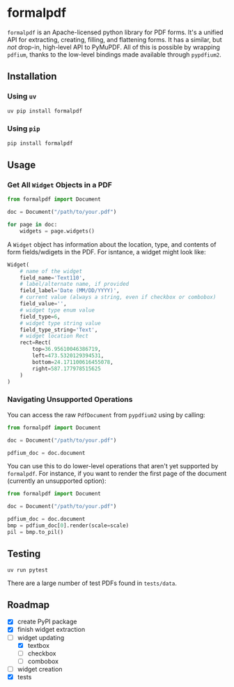 # formalpdf

`formalpdf` is an Apache-licensed python library for PDF forms.
It's a unified API for extracting, creating, filling, and flattening forms. 
It has a similar, but _not_ drop-in, high-level API to PyMuPDF.
All of this is possible by wrapping `pdfium`, thanks to the low-level bindings made available through `pypdfium2`.

## Installation

### Using `uv`

```sh
uv pip install formalpdf
```

### Using `pip`

```sh
pip install formalpdf
```

## Usage

### Get All `Widget` Objects in a PDF

```py
from formalpdf import Document

doc = Document("/path/to/your.pdf")

for page in doc:
    widgets = page.widgets()
```

A `Widget` object has information about the location, type, and contents of form fields/wdigets in the PDF.
For isntance, a widget might look like:

```py
Widget(
    # name of the widget
    field_name='Text110',
    # label/alternate name, if provided
    field_label='Date (MM/DD/YYYY)',
    # current value (always a string, even if checkbox or combobox)
    field_value='',
    # widget type enum value
    field_type=6,
    # widget type string value 
    field_type_string='Text',
    # widget location Rect
    rect=Rect(
        top=36.95610046386719,
        left=473.5320129394531,
        bottom=24.171100616455078,
        right=587.177978515625
    )
)
```

### Navigating Unsupported Operations

You can access the raw `PdfDocument` from `pypdfium2` using by calling:

```py
from formalpdf import Document

doc = Document("/path/to/your.pdf")

pdfium_doc = doc.document
```

You can use this to do lower-level operations that aren't yet supported by `formalpdf`.
For instance, if you want to render the first page of the document (currently an unsupported option):

```py
from formalpdf import Document

doc = Document("/path/to/your.pdf")

pdfium_doc = doc.document
bmp = pdfium_doc[0].render(scale=scale)
pil = bmp.to_pil()
```

## Testing

```
uv run pytest
```

There are a large number of test PDFs found in `tests/data`.


## Roadmap

- [x] create PyPI package
- [x] finish widget extraction 
- [ ] widget updating
  - [x] textbox
  - [ ] checkbox
  - [ ] combobox
- [ ] widget creation
- [x] tests
